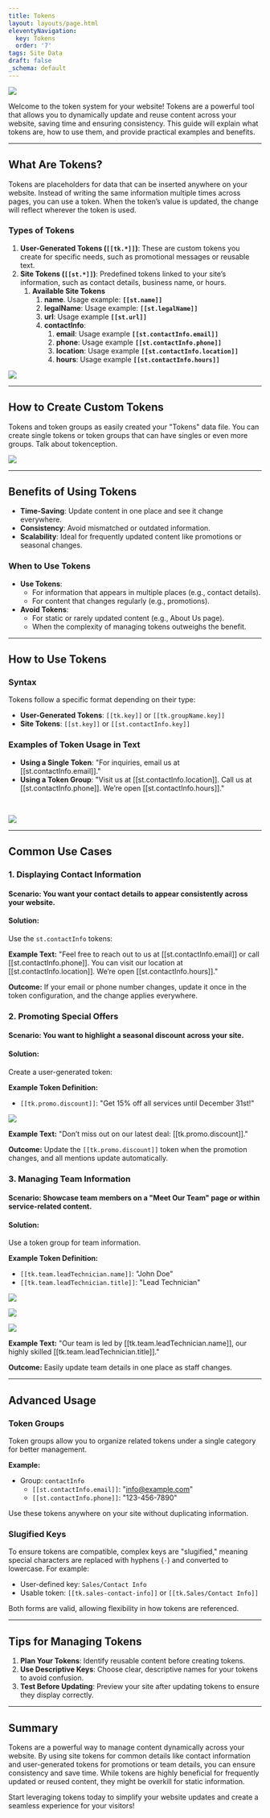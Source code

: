 ```yaml
---
title: Tokens
layout: layouts/page.html
eleventyNavigation:
  key: Tokens
  order: '7'
tags: Site Data
draft: false
_schema: default
---
```

![](/assets/images/uploads/image-83.png)

Welcome to the token system for your website! Tokens are a powerful tool that allows you to dynamically update and reuse content across your website, saving time and ensuring consistency. This guide will explain what tokens are, how to use them, and provide practical examples and benefits.

---

## What Are Tokens?

Tokens are placeholders for data that can be inserted anywhere on your website. Instead of writing the same information multiple times across pages, you can use a token. When the token’s value is updated, the change will reflect wherever the token is used.

### Types of Tokens

1. **User-Generated Tokens (`[[tk.*]]`)**: These are custom tokens you create for specific needs, such as promotional messages or reusable text.
2. **Site Tokens (`[[st.*]]`)**: Predefined tokens linked to your site’s information, such as contact details, business name, or hours.
   1. **Available Site Tokens**
      1. **name**. Usage example: **`[[st.name]]`**
      2. **legalName**: Usage example: **`[[st.legalName]]`**
      3. **url**: Usage example **`[[st.url]]`**
      4. **contactInfo**:
         1. **email**: Usage example **`[[st.contactInfo.email]]`**
         2. **phone**: Usage example **`[[st.contactInfo.phone]]`**
         3. **location**: Usage example **`[[st.contactInfo.location]]`**
         4. **hours**: Usage example **`[[st.contactInfo.hours]]`**

![](/assets/images/uploads/image-89.png)

---

## How to Create Custom Tokens

Tokens and token groups as easily created your "Tokens" data file. You can create single tokens or token groups that can have singles or even more groups. Talk about tokenception.

![](/assets/images/uploads/image-90.png)

---

## Benefits of Using Tokens

* **Time-Saving**: Update content in one place and see it change everywhere.
* **Consistency**: Avoid mismatched or outdated information.
* **Scalability**: Ideal for frequently updated content like promotions or seasonal changes.

### When to Use Tokens

* **Use Tokens**:
  * For information that appears in multiple places (e.g., contact details).
  * For content that changes regularly (e.g., promotions).
* **Avoid Tokens**:
  * For static or rarely updated content (e.g., About Us page).
  * When the complexity of managing tokens outweighs the benefit.

---

## How to Use Tokens

### Syntax

Tokens follow a specific format depending on their type:

* **User-Generated Tokens**: `[[tk.key]]` or `[[tk.groupName.key]]`
* **Site Tokens**: `[[st.key]]` or `[[st.contactInfo.key]]`

### Examples of Token Usage in Text

* **Using a Single Token**: "For inquiries, email us at \[\[st.contactInfo.email\]\]."
* **Using a Token Group**: "Visit us at \[\[st.contactInfo.location\]\]. Call us at \[\[st.contactInfo.phone\]\]. We’re open \[\[st.contactInfo.hours\]\]."

&nbsp;

![](/assets/images/uploads/image-84.png)

---

## Common Use Cases

### **1\. Displaying Contact Information**

#### **Scenario**: You want your contact details to appear consistently across your website.

#### **Solution**:

Use the `st.contactInfo` tokens:

**Example Text:** "Feel free to reach out to us at \[\[st.contactInfo.email\]\] or call \[\[st.contactInfo.phone\]\]. You can visit our location at \[\[st.contactInfo.location\]\]. We’re open \[\[st.contactInfo.hours\]\]."

**Outcome:** If your email or phone number changes, update it once in the token configuration, and the change applies everywhere.

### **2\. Promoting Special Offers**

#### **Scenario**: You want to highlight a seasonal discount across your site.

#### **Solution**:

Create a user-generated token:

**Example Token Definition:**

* `[[tk.promo.discount]]`: "Get 15% off all services until December 31st!"

![](/assets/images/uploads/image-85.png)

**Example Text:** "Don’t miss out on our latest deal: \[\[tk.promo.discount\]\]."

**Outcome:** Update the `[[tk.promo.discount]]` token when the promotion changes, and all mentions update automatically.

### **3\. Managing Team Information**

#### **Scenario**: Showcase team members on a "Meet Our Team" page or within service-related content.

#### **Solution**:

Use a token group for team information.

**Example Token Definition:**

* `[[tk.team.leadTechnician.name]]`: "John Doe"
* `[[tk.team.leadTechnician.title]]`: "Lead Technician"

![](/assets/images/uploads/image-86.png)

![](/assets/images/uploads/image-87.png)

![](/assets/images/uploads/image-88.png)

**Example Text:** "Our team is led by \[\[tk.team.leadTechnician.name\]\], our highly skilled \[\[tk.team.leadTechnician.title\]\]."

**Outcome:** Easily update team details in one place as staff changes.

---

## Advanced Usage

### Token Groups

Token groups allow you to organize related tokens under a single category for better management.

**Example:**

* Group: `contactInfo`
  * `[[st.contactInfo.email]]`: "[info@example.com]()"
  * `[[st.contactInfo.phone]]`: "123-456-7890"

Use these tokens anywhere on your site without duplicating information.

### Slugified Keys

To ensure tokens are compatible, complex keys are "slugified," meaning special characters are replaced with hyphens (`-`) and converted to lowercase. For example:

* User-defined key: `Sales/Contact Info`
* Usable token: `[[tk.sales-contact-info]]` or `[[tk.Sales/Contact Info]]`

Both forms are valid, allowing flexibility in how tokens are referenced.

---

## Tips for Managing Tokens

1. **Plan Your Tokens**: Identify reusable content before creating tokens.
2. **Use Descriptive Keys**: Choose clear, descriptive names for your tokens to avoid confusion.
3. **Test Before Updating**: Preview your site after updating tokens to ensure they display correctly.

---

## Summary

Tokens are a powerful way to manage content dynamically across your website. By using site tokens for common details like contact information and user-generated tokens for promotions or team details, you can ensure consistency and save time. While tokens are highly beneficial for frequently updated or reused content, they might be overkill for static information.

Start leveraging tokens today to simplify your website updates and create a seamless experience for your visitors!